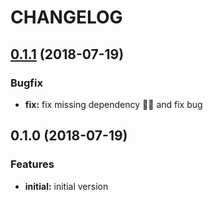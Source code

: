 CHANGELOG
=========

<a name="0.1.1"></a>
## [0.1.1](https://github.com/wswebcreation/v/compare/v0.1.0...v0.1.1) (2018-07-19)

### Bugfix
* **fix:** fix missing dependency :man_facepalming:️ and fix bug

<a name="0.1.0"></a>
## 0.1.0 (2018-07-19)

### Features

* **initial:** initial version
